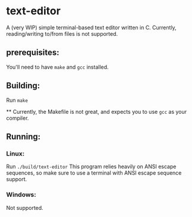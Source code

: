 # text-editor

A (very WIP) simple terminal-based text editor written in C.
Currently, reading/writing to/from files is not supported.

## prerequisites:
You'll need to have `make` and `gcc` installed.

## Building:
Run `make`

** Currently, the Makefile is not great, and expects you to use `gcc` as your compiler.

## Running:

### Linux:
Run `./build/text-editor`
This program relies heavily on ANSI escape sequences,
so make sure to use a terminal with ANSI escape sequence support.

### Windows:
Not supported.
